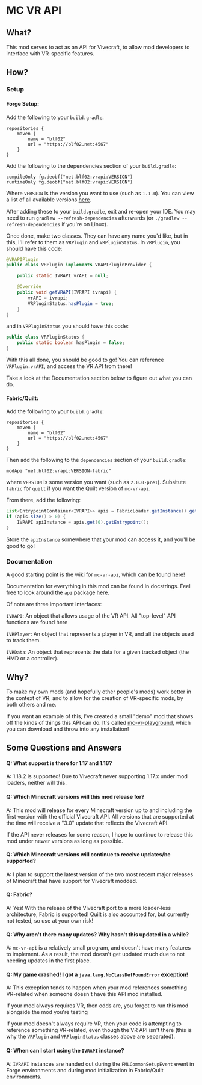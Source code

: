 # MC VR API

## What?

This mod serves to act as an API for Vivecraft, to allow mod developers to interface with VR-specific features.

## How?

### Setup

#### Forge Setup:

Add the following to your `build.gradle`:

```
repositories {
    maven {
        name = "blf02"
        url = "https://blf02.net:4567"
    }
}
```

Add the following to the dependencies section of your `build.gradle`:

```
compileOnly fg.deobf("net.blf02:vrapi:VERSION")
runtimeOnly fg.deobf("net.blf02:vrapi:VERSION")
```
Where `VERSION` is the version you want to use (such as `1.1.0`). You can view a list of all available versions [here](https://github.com/hammy3502/mc-vr-api/wiki/Versions).

After adding these to your `build.gradle`, exit and re-open your IDE. You may need to run `gradlew --refresh-dependencies` afterwards (or `./gradlew --refresh-dependencies` if you're on Linux).

Once done, make two classes. They can have any name you'd like, but in this, I'll refer to them as `VRPlugin` and `VRPluginStatus`. In `VRPlugin`, you should have this code:
```java
@VRAPIPlugin
public class VRPlugin implements VRAPIPluginProvider {

    public static IVRAPI vrAPI = null;

    @Override
    public void getVRAPI(IVRAPI ivrapi) {
        vrAPI = ivrapi;
        VRPluginStatus.hasPlugin = true;
    }
}
```
and in `VRPluginStatus` you should have this code:

```java
public class VRPluginStatus {
    public static boolean hasPlugin = false;
}
```

With this all done, you should be good to go! You can reference `VRPlugin.vrAPI`, and access the VR API from there!

Take a look at the Documentation section below to figure out what you can do.

#### Fabric/Quilt:

Add the following to your `build.gradle`:

```
repositories {
    maven {
        name = "blf02"
        url = "https://blf02.net:4567"
    }
}
```

Then add the following to the `dependencies` section of your `build.gradle`:

```
modApi "net.blf02:vrapi:VERSION-fabric"
```
where `VERSION` is some version you want (such as `2.0.0-pre1`). Subsitute `fabric` for `quilt` if you want the Quilt version of `mc-vr-api`.

From there, add the following:
```java
List<EntrypointContainer<IVRAPI>> apis = FabricLoader.getInstance().getEntrypointContainers("vrapi", IVRAPI.class);
if (apis.size() > 0) {
    IVRAPI apiInstance = apis.get(0).getEntrypoint();
}
```
Store the `apiInstance` somewhere that your mod can access it, and you'll be good to go!

### Documentation

A good starting point is the wiki for `mc-vr-api`, which can be found [here!](https://github.com/hammy3502/mc-vr-api/wiki)

Documentation for everything in this mod can be found in docstrings. Feel free to look around the `api` package [here](https://github.com/hammy3502/mc-vr-api/tree/master/src/main/java/net/blf02/vrapi/api).

Of note are three important interfaces:

`IVRAPI`: An object that allows usage of the VR API. All "top-level" API functions are found here

`IVRPlayer`: An object that represents a player in VR, and all the objects used to track them.

`IVRData`: An object that represents the data for a given tracked object (the HMD or a controller).

## Why?

To make my own mods (and hopefully other people's mods) work better in the context of VR, and to allow for the creation of VR-specific mods, by both others and me.

If you want an example of this, I've created a small "demo" mod that shows off the kinds of things this API can do. It's called [mc-vr-playground](https://github.com/hammy3502/mc-vr-playground), which you can download and throw into any installation!

## Some Questions and Answers

#### Q: What support is there for 1.17 and 1.18?

A: 1.18.2 is supported! Due to Vivecraft never supporting 1.17.x under mod loaders, neither will this.

#### Q: Which Minecraft versions will this mod release for?

A: This mod will release for every Minecraft version up to and including the first version with the official Vivecraft API. All versions that are supported at the time will receive a "3.0" update that reflects the Vivecraft API. 

If the API never releases for some reason, I hope to continue to release this mod under newer versions as long as possible.

#### Q: Which Minecraft versions will continue to receive updates/be supported?

A: I plan to support the latest version of the two most recent major releases of Minecraft that have support for Vivecraft modded.

#### Q: Fabric?

A: Yes! With the release of the Vivecraft port to a more loader-less architecture, Fabric is supported! Quilt is also accounted for, but currently not tested, so use at your own risk!

#### Q: Why aren't there many updates? Why hasn't this updated in a while?

A: `mc-vr-api` is a relatively small program, and doesn't have many features to implement. As a result, the mod doesn't get updated much due to not needing updates in the first place.

#### Q: My game crashed! I got a `java.lang.NoClassDefFoundError` exception!

A: This exception tends to happen when your mod references something VR-related when someone doesn't have this API mod installed. 

If your mod always requires VR, then odds are, you forgot to run this mod alongside the mod you're testing

If your mod doesn't always require VR, then your code is attempting to reference something VR-related, even though the VR API isn't there (this is why the `VRPlugin` and `VRPluginStatus` classes above are separated).

#### Q: When can I start using the `IVRAPI` instance?

A: `IVRAPI` instances are handed out during the `FMLCommonSetupEvent` event in Forge environments and during mod initialization in Fabric/Quilt environments.

